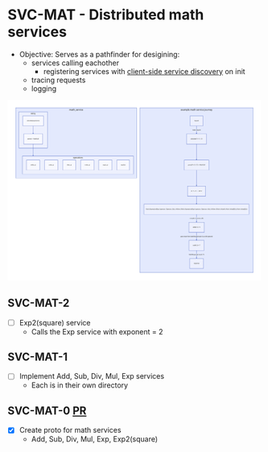 # SVC-MAT - Distributed math services

- Objective: Serves as a pathfinder for desigining:
  - services calling eachother
    - registering services with [client-side service discovery](https://microservices.io/patterns/client-side-discovery.html)
      on init
  - tracing requests
  - logging

![math_services_diagram](../diagrams/math-service-diagram.svg)

## SVC-MAT-2

- [ ] Exp2(square) service
  - Calls the Exp service with exponent = 2

## SVC-MAT-1

- [ ] Implement Add, Sub, Div, Mul, Exp services
  - Each is in their own directory

## SVC-MAT-0 [PR](https://github.com/Dolpheyn/dist-rust-buted/pull/6)

- [x] Create proto for math services
  - Add, Sub, Div, Mul, Exp, Exp2(square)
